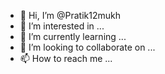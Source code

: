 - 👋 Hi, I’m @Pratik12mukh
- 👀 I’m interested in ...
- 🌱 I’m currently learning ...
- 💞️ I’m looking to collaborate on ...
- 📫 How to reach me ...

<!---
Pratik12mukh/Pratik12mukh is a ✨ special ✨ repository because its `README.md` (this file) appears on your GitHub profile.
You can click the Preview link to take a look at your changes.
--->
